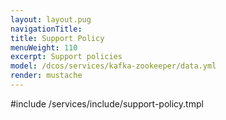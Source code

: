 ```yaml
---
layout: layout.pug
navigationTitle:
title: Support Policy
menuWeight: 110
excerpt: Support policies
model: /dcos/services/kafka-zookeeper/data.yml
render: mustache
---
```


#include /services/include/support-policy.tmpl
